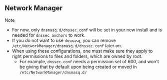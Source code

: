 ## Network Manager
> [!NOTE]
> - For now, only `dnsmasq.d/dnssec.conf` will be set in your new install and is needed for `dnssec anchors` to work.
> - If you do not want to use `dnsmasq`, you can remove `/etc/NetworkManager/dnsmasq.d/dnssec.conf` later on.
> - When using these configurations, one must make sure they apply to right permissions to files and folders, which are owned by root.
>   - For example, `dnssec.conf` needs a permission set of 600, and won't be giving that by default upon being created or moved in `/etc/NetworkManager/dnsmasq.d/`
